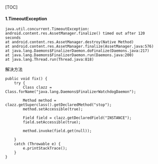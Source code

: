 [TOC] 



#### 1.TimeoutException
    
    java.util.concurrent.TimeoutException:         android.content.res.AssetManager.finalize() timed out after 120 seconds
    at android.content.res.AssetManager.destroy(Native Method)
	at android.content.res.AssetManager.finalize(AssetManager.java:576)
	at java.lang.Daemons$FinalizerDaemon.doFinalize(Daemons.java:217)
	at java.lang.Daemons$FinalizerDaemon.run(Daemons.java:200)
	at java.lang.Thread.run(Thread.java:818)
解决方法

    public void fix() {
        try {
            Class clazz = Class.forName("java.lang.Daemons$FinalizerWatchdogDaemon");

            Method method = clazz.getSuperclass().getDeclaredMethod("stop");
            method.setAccessible(true);

            Field field = clazz.getDeclaredField("INSTANCE");
            field.setAccessible(true);

            method.invoke(field.get(null));

        }
        catch (Throwable e) {
            e.printStackTrace();
        }
    }